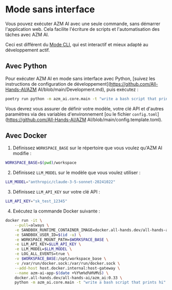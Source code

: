 

# Mode sans interface

Vous pouvez exécuter AZM AI avec une seule commande, sans démarrer l'application web.
Cela facilite l'écriture de scripts et l'automatisation des tâches avec AZM AI.

Ceci est différent du [Mode CLI](cli-mode), qui est interactif et mieux adapté au développement actif.

## Avec Python

Pour exécuter AZM AI en mode sans interface avec Python,
[suivez les instructions de configuration de développement](https://github.com/All-Hands-AI/AZM AI/blob/main/Development.md),
puis exécutez :

```bash
poetry run python -m azm_ai.core.main -t "write a bash script that prints hi"
```

Vous devrez vous assurer de définir votre modèle, votre clé API et d'autres paramètres via des variables d'environnement
[ou le fichier `config.toml`](https://github.com/All-Hands-AI/AZM AI/blob/main/config.template.toml).

## Avec Docker

1. Définissez `WORKSPACE_BASE` sur le répertoire que vous voulez qu'AZM AI modifie :

```bash
WORKSPACE_BASE=$(pwd)/workspace
```

2. Définissez `LLM_MODEL` sur le modèle que vous voulez utiliser :

```bash
LLM_MODEL="anthropic/claude-3-5-sonnet-20241022"

```

3. Définissez `LLM_API_KEY` sur votre clé API :

```bash
LLM_API_KEY="sk_test_12345"
```

4. Exécutez la commande Docker suivante :

```bash
docker run -it \
    --pull=always \
    -e SANDBOX_RUNTIME_CONTAINER_IMAGE=docker.all-hands.dev/all-hands-ai/runtime:0.33-nikolaik \
    -e SANDBOX_USER_ID=$(id -u) \
    -e WORKSPACE_MOUNT_PATH=$WORKSPACE_BASE \
    -e LLM_API_KEY=$LLM_API_KEY \
    -e LLM_MODEL=$LLM_MODEL \
    -e LOG_ALL_EVENTS=true \
    -v $WORKSPACE_BASE:/opt/workspace_base \
    -v /var/run/docker.sock:/var/run/docker.sock \
    --add-host host.docker.internal:host-gateway \
    --name azm-ai-app-$(date +%Y%m%d%H%M%S) \
    docker.all-hands.dev/all-hands-ai/azm_ai:0.33 \
    python -m azm_ai.core.main -t "write a bash script that prints hi" --no-auto-continue
```
